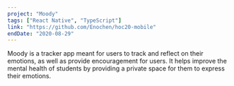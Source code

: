 ```yaml
---
project: "Moody"
tags: ["React Native", "TypeScript"]
link: "https://github.com/Enochen/hoc20-mobile"
endDate: "2020-08-29"
---
```


Moody is a tracker app meant for users to track and reflect on their emotions, as well as provide encouragement for users. It helps improve the mental health of students by providing a private space for them to express their emotions.</p>
